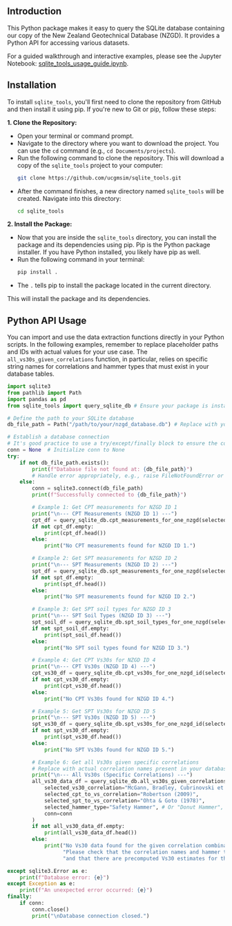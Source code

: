 ## Introduction

This Python package makes it easy to query the SQLite database containing our copy of 
the New Zealand Geotechnical Database (NZGD). It provides a Python API for accessing various datasets.

For a guided walkthrough and interactive examples, please see the Jupyter Notebook: [sqlite_tools_usage_guide.ipynb](./sqlite_tools/sqlite_tools_usage_guide.ipynb).

## Installation

To install `sqlite_tools`, you'll first need to clone the repository from GitHub and 
then install it using pip. If you're new to Git or pip, follow these steps:

**1. Clone the Repository:**

   *   Open your terminal or command prompt.
   *   Navigate to the directory where you want to download the project. You can use 
   the `cd` command (e.g., `cd Documents/projects`).
   *   Run the following command to clone the repository. This will download a copy of 
   the `sqlite_tools` project to your computer:
       ```bash
       git clone https://github.com/ucgmsim/sqlite_tools.git
       ```
   *   After the command finishes, a new directory named `sqlite_tools` will be created. 
   Navigate into this directory:
       ```bash
       cd sqlite_tools
       ```

**2. Install the Package:**

   *   Now that you are inside the `sqlite_tools` directory, you can install the package 
   and its dependencies using pip. Pip is the Python package installer. If you have 
   Python installed, you likely have pip as well.
   *   Run the following command in your terminal:
       ```bash
       pip install .
       ```
   *   The `.` tells pip to install the package located in the current directory.

This will install the package and its dependencies.

## Python API Usage

You can import and use the data extraction functions directly in your Python 
scripts. In the following examples, remember to replace placeholder paths and IDs 
with actual values for your use case.
The `all_vs30s_given_correlations` function, in particular, relies on specific string 
names for correlations and hammer types that must exist in your database tables.


```python
import sqlite3
from pathlib import Path
import pandas as pd
from sqlite_tools import query_sqlite_db # Ensure your package is installed or in PYTHONPATH

# Define the path to your SQLite database
db_file_path = Path("/path/to/your/nzgd_database.db") # Replace with your actual path

# Establish a database connection
# It's good practice to use a try/except/finally block to ensure the connection is closed.
conn = None  # Initialize conn to None
try:
    if not db_file_path.exists():
        print(f"Database file not found at: {db_file_path}")
        # Handle error appropriately, e.g., raise FileNotFoundError or exit
    else:
        conn = sqlite3.connect(db_file_path)
        print(f"Successfully connected to {db_file_path}")

        # Example 1: Get CPT measurements for NZGD ID 1
        print("\n--- CPT Measurements (NZGD ID 1) ---")
        cpt_df = query_sqlite_db.cpt_measurements_for_one_nzgd(selected_nzgd_id=1, conn=conn)
        if not cpt_df.empty:
            print(cpt_df.head())
        else:
            print("No CPT measurements found for NZGD ID 1.")

        # Example 2: Get SPT measurements for NZGD ID 2
        print("\n--- SPT Measurements (NZGD ID 2) ---")
        spt_df = query_sqlite_db.spt_measurements_for_one_nzgd(selected_nzgd_id=2, conn=conn)
        if not spt_df.empty:
            print(spt_df.head())
        else:
            print("No SPT measurements found for NZGD ID 2.")

        # Example 3: Get SPT soil types for NZGD ID 3
        print("\n--- SPT Soil Types (NZGD ID 3) ---")
        spt_soil_df = query_sqlite_db.spt_soil_types_for_one_nzgd(selected_nzgd_id=3, conn=conn)
        if not spt_soil_df.empty:
            print(spt_soil_df.head())
        else:
            print("No SPT soil types found for NZGD ID 3.")

        # Example 4: Get CPT Vs30s for NZGD ID 4
        print("\n--- CPT Vs30s (NZGD ID 4) ---")
        cpt_vs30_df = query_sqlite_db.cpt_vs30s_for_one_nzgd_id(selected_nzgd_id=4, conn=conn)
        if not cpt_vs30_df.empty:
            print(cpt_vs30_df.head())
        else:
            print("No CPT Vs30s found for NZGD ID 4.")

        # Example 5: Get SPT Vs30s for NZGD ID 5
        print("\n--- SPT Vs30s (NZGD ID 5) ---")
        spt_vs30_df = query_sqlite_db.spt_vs30s_for_one_nzgd_id(selected_nzgd_id=5, conn=conn)
        if not spt_vs30_df.empty:
            print(spt_vs30_df.head())
        else:
            print("No SPT Vs30s found for NZGD ID 5.")

        # Example 6: Get all Vs30s given specific correlations
        # Replace with actual correlation names present in your database
        print("\n--- All Vs30s (Specific Correlations) ---")
        all_vs30_data_df = query_sqlite_db.all_vs30s_given_correlations(
            selected_vs30_correlation="McGann, Bradley, Cubrinovski et al. (2015)",
            selected_cpt_to_vs_correlation="Robertson (2009)",
            selected_spt_to_vs_correlation="Ohta & Goto (1978)",
            selected_hammer_type="Safety Hammer", # Or "Donut Hammer", "Unknown" etc.
            conn=conn
        )
        if not all_vs30_data_df.empty:
            print(all_vs30_data_df.head())
        else:
            print("No Vs30 data found for the given correlation combination. \n"
                  "Please check that the correlation names and hammer type exist in the database \n"
                  "and that there are precomputed Vs30 estimates for this combination.")

except sqlite3.Error as e:
    print(f"Database error: {e}")
except Exception as e:
    print(f"An unexpected error occurred: {e}")
finally:
    if conn:
        conn.close()
        print("\nDatabase connection closed.")
```